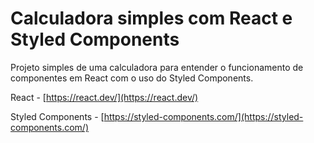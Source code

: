 # Calculadora simples com React e Styled Components

Projeto simples de uma calculadora para entender o funcionamento de componentes em React com o uso do Styled Components.

React - [https://react.dev/](https://react.dev/)

Styled Components - [https://styled-components.com/](https://styled-components.com/)